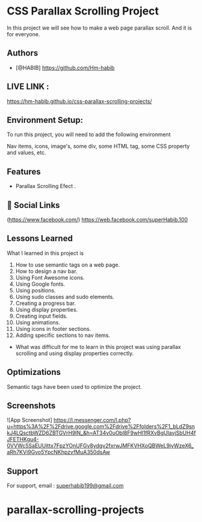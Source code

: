 
# CSS Parallax Scrolling Project

In this project we will see how to make a web page parallax scroll. And it is for everyone.


## Authors

- [@HABIB] https://github.com/Hm-habib


## LIVE LINK :

https://hm-habib.github.io/css-parallax-scrolling-projects/


## Environment Setup:
To run this project, you will need to add the following environment


Nav items, icons, image's, some div, some HTML tag, some CSS property and values, etc.

## Features

- Parallax Scrolling Efect .


## 🔗 Social Links

(https://www.facebook.com/)
https://web.facebook.com/superHabib.100


## Lessons Learned

What I learned in this project is
1. How to use semantic tags on a web page.
2. How to design a nav bar.
3. Using Font Awesome icons.
4. Using Google fonts.
5. Using positions.
6. Using sudo classes and sudo elements.
7. Creating a progress bar.
8. Using display properties.
9. Creating input fields.
10. Using animations.
11. Using icons in footer sections.
12. Adding specific sections to nav items.

- What was difficult for me to learn in this project was using parallax scrolling and using display properties correctly.


## Optimizations

Semantic tags have been used to optimize the project.


## Screenshots

![App Screenshot]  https://l.messenger.com/l.php?u=https%3A%2F%2Fdrive.google.com%2Fdrive%2Ffolders%2F1_bLdZ9snkJ4LQsctbWZD6ZBTGVrH9lN_&h=AT34v0uObl8F9wHl1fRXvBgUlavjSbUH4fJFETHKgu4-0VVWc5SaEUUittx7FpzYOnUFGv8ydgv2fxrwJMFKVHXoQBWeL9iyWzeX6_aRh7KVi9Gvo5YpcNKhpzvfMuA350dsAw


## Support

For support, email :  superhabib199@gmail.com


# parallax-scrolling-projects
